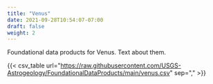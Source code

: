 ```yaml
---
title: "Venus"
date: 2021-09-28T10:54:07-07:00
draft: false
weight: 2
---
```


Foundational data products for Venus. Text about them.

{{< csv_table url="https://raw.githubusercontent.com/USGS-Astrogeology/FoundationalDataProducts/main/venus.csv" sep="," >}}

